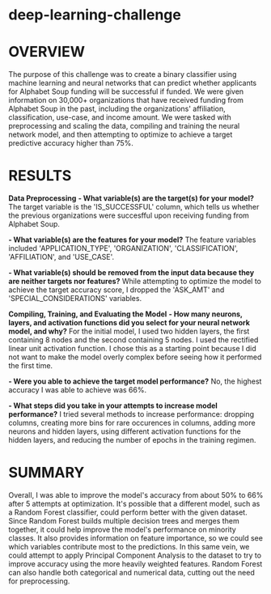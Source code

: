 # deep-learning-challenge

# OVERVIEW
The purpose of this challenge was to create a binary classifier using machine learning and neural networks that can predict whether applicants for Alphabet Soup funding will be successful if funded. We were given information on 30,000+ organizations that have received funding from Alphabet Soup in the past, including the organizations' affiliation, classification, use-case, and income amount. We were tasked with preprocessing and scaling the data, compiling and training the neural network model, and then attempting to optimize to achieve a target predictive accuracy higher than 75%.

# RESULTS
**Data Preprocessing**
**- What variable(s) are the target(s) for your model?**
  The target variable is the 'IS_SUCCESSFUL' column, which tells us whether the previous organizations were succesfful upon receiving funding from Alphabet Soup.
  
**- What variable(s) are the features for your model?**
  The feature variables included 'APPLICATION_TYPE', 'ORGANIZATION', 'CLASSIFICATION', 'AFFILIATION', and 'USE_CASE'.
  
**- What variable(s) should be removed from the input data because they are neither targets nor features?**
  While attempting to optimize the model to achieve the target accuracy score, I dropped the 'ASK_AMT' and 'SPECIAL_CONSIDERATIONS' variables.

**Compiling, Training, and Evaluating the Model**
**- How many neurons, layers, and activation functions did you select for your neural network model, and why?**
  For the initial model, I used two hidden layers, the first containing 8 nodes and the second containing 5 nodes. I used the rectified linear unit activation function. I chose this as a starting point because I did not want to make the model overly complex before seeing    how it performed the first time.
  
**- Were you able to achieve the target model performance?**
  No, the highest accuracy I was able to achieve was 66%.
  
**- What steps did you take in your attempts to increase model performance?**
  I tried several methods to increase performance: dropping columns, creating more bins for rare occurences in columns, adding more neurons and hidden layers, using different activation functions for the hidden layers, and reducing the number of epochs in the training       regimen.

  # SUMMARY
  Overall, I was able to improve the model's accuracy from about 50% to 66% after 5 attempts at optimization. It's possible that a different model, such as a Random Forest classifier, could perform better with the given dataset. Since Random Forest builds multiple           decision trees and merges them together, it could help improve the model's performance on minority classes. It also provides information on feature importance, so we could see which variables contribute most to the predictions. In this same vein, we could attempt to       apply Principal Component Analysis to the dataset to try to improve accuracy using the more heavily weighted features. Random Forest can also handle both categorical and numerical data, cutting out the need for preprocessing.
